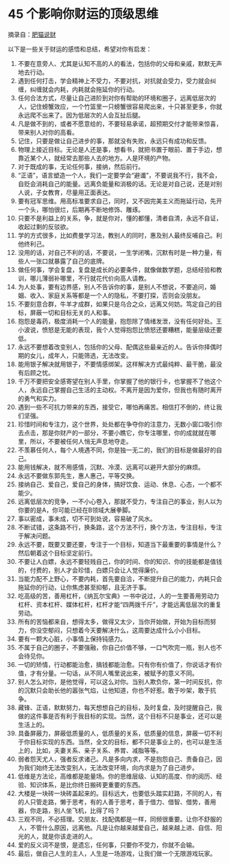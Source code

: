 # 45 个影响你财运的顶级思维

摘录自：[肥猫说财](https://mp.weixin.qq.com/s/8Gw0UDCUl99tV4HYraJPxA)

以下是一些关于财运的感悟和总结，希望对你有启发：

1. 不要在意旁人、尤其是认知不高的人的看法，包括你的父母和亲戚，默默无声地去行动。  
2. 遇到任何打击，学会精神上不受力，不要对抗，对抗就会受力，受力就会纠缠，纠缠就会内耗，内耗就会拖延你的行动。  
3. 任何合法方式，尽量让自己进阶到对你有帮助的环境和圈子，远离低层次的人，记住螃蟹效应，一个竹篮里一只螃蟹很容易爬出来，十只甚至更多，你就永远爬不出来了。因为低层次的人会互扯后腿。  
4. 凡是做不到的，或者不愿意给的，不要轻易承诺，超预期交付才能带来惊喜，带来别人对你的高看。  
5. 记住，只要是做让自己进步的事，那就没有失败，永远只有成功和反馈。  
6. 物理上接近目标。无论是人还是事，想看书，就把书置于眼前、置于手边，想靠近某个人，就经常去那些人去的地方。人是环境的产物。  
7. 对于既成的事，无论任何事，接纳，然后前行。  
8. “正语”，语言塑造一个人，我们一定要学会“避谶”，不要说我不行，我不会，自贬会消耗自己的能量。远离负能量和消极的话。无论是对自己说，还是对别人说，子女教育，尽量用正面表达。  
9. 要有冠军思维。用高标准要求自己，同时，又不因完美主义而拖延行动，先开一个头，哪怕很烂，后期再不断地修饰、雕琢。  
10. 只要不是利益上的关系，争，就是你对，懂的都懂，清者自清，永远不自证，收起过剩的反驳欲。  
11. 学的方式很多，比如费曼学习法，教别人的同时，惠及别人最终反哺自己。利他终利己。  
12. 没用的话，对自己不利的话，不要说，一生学闭嘴，沉默有时是一种力量，有些人一张口就暴露了自己的底牌。  
13. 做任何事，学会复盘，复盘是成长的必要条件，就像做数学题，总结经验和教训，哪儿薄弱补哪里，不行就花代价向高人请教。  
14. 为人处事，要有边界感，别人不告诉你的事，是别人不想说，不要追问，婚姻、收入、家庭关系等都是一个人的隐私，不要打探，否则会没朋友。  
15. 不要刻意合群，牛羊才成群，如果只是乌合之众，远离又何妨。笃定自己的目标，屏蔽一切和目标无关的人和事。  
16. 抱怨是毒药，极度消耗一个人的能量，抱怨除了情绪发泄，没有任何好处。王小波说，愤怒是无能的表现，我个人觉得抱怨比愤怒还要糟糕，能量层级还要低。  
17. 永远不要想着改变别人，包括你的父母、配偶这些最亲近的人。告诉你择偶时期的女儿，成年人，只能筛选，无法改变。  
18. 能用银子解决就用银子，不要情感绑架。这样解决方式最纯粹、最干脆，最没有后顾之忧。  
19. 千万不要把安全感寄望在别人手里，你掌握了他的银行卡，也掌握不了他这个人，永远自己掌握自己生活的主动权。不离开是因为爱你，但我也有随时离开的勇气和实力。  
20. 遇到一些不可抗力带来的东西，接受它，哪怕再痛苦。相信打不倒的，终让我们坚强。  
21. 珍惜时间和专注力，这个世界，处处都在争夺你的注意力，无数小窗口吸引你去点击，那是你财产的一部分，不要小瞧它，你专注哪里，你的成就就在哪里，所以，不要被任何人悄无声息地夺走。  
22. 不羡慕任何人，每个人境遇不同，你是独一无二的，我们的目标是做最好的自己。  
23. 能用钱解决，就不用感情，沉默、冷漠、远离可以避开大部分的麻烦。  
24. 永远不要做东郭先生，惠人惠己，平等交换。  
25. 接纳自己、爱自己，爱自己的身体，搞好饮食、运动、休息、心态，一个都不能少。  
26. 远离低层次的竞争，一不小心卷入，那就不受力，专注自己的事业，别人以为你要的是A，你可能已经在B领域大展拳脚。  
27. 事以密成，事未成，切不可到处说，容易破了风水。  
28. 不断试错，这条路不行，换条路，这个方法不行，换个方法，专注目标，专注于解决问题。  
29. 永远不要，既要又要还要，专注于一个目标，知道当下最重要的事情是什么？然后朝着这个目标坚定前行。  
30. 不要让人白嫖，永远不要轻贱自己，你的时间、你的知识、你的技能都是值钱的，付费的，别人才会珍惜，白嫖只会让人觉得廉价。  
31. 当能力配不上野心，不要内耗，首先要自洽，不断提升自己的能力，内耗只会拖延你的行动，让你焦虑甚至抑郁，且无济于事。  
32. 吃高级的苦，善用杠杆，《纳瓦尔宝典》一书中说过，人的一生要善用劳动力杠杆、资本杠杆、媒体杠杆，杠杆才能“四两拨千斤”，才能远离低层次的重复劳动。  
33. 所有的苦恼都来自，想得太多，做得又太少，当你开始做，开始为目标而努力，你没空郁闷，只想着今天要解决什么，这周要达成什么小小目标。  
34. 要有一颗大心脏，小事情上保持钝感力。  
35. 不属于自己的圈子，不要强融，你自己价值不够，一口气吹完一瓶，别人也不会待见你。  
36. 一切的矫情，行动都能治愈，搞钱都能治愈。只有你有价值了，你说话才有价值，才有分量。一句话，从不同人嘴里说出来，被赋予的意义不同。  
37. 别人怎么对你，是他觉得，可以这么对你。当别人欺负你，第一时间反抗，你的沉默只会助长他的嚣张气焰，让他知道，你也不好惹。敢于吵架，敢于抗争。  
38. 藏锋、正语，默默努力，每天想想自己的目标，及时复盘，及时提醒自己，我做的这件事是否有利于我目标的实现。当然，这个目标不只是事业，还可以是生活上的。  
39. 具备屏蔽力，屏蔽低质量的人，低质量的关系，低质量的信息，屏蔽一切不利于你目标实现的东西。当然，全文的目标，都不只是事业上的，也可以是生活上的，比如，夫妻关系、亲子关系、养胃、减脂等等。  
40. 弱者怨天尤人，强者反求诸己。凡是多向内求，不是抱怨自己、责备自己，因为我们始终无法改变别人，无法改变环境，向内求是为了自己进步。  
41. 低维是方法论，高维都是能量场。你的思维层级、认知的高度、你的阅历、经验、知识体系，是比你终日搬砖更重要的东西。  
42. 大楼是一块砖一块砖盖起来的。目标远大，也要低头踏实赶路，不同的人，有的人只管走路，懒于思考，有的人善于思考，善于借力、借智、借势，善用器，你走路，别人坐飞机，比得了吗？  
43. 三观不同，不必搭理。交朋友、找配偶都是一样，同频很重要。让你不舒服的人，不管什么原因，远离他。凡是让你越来越爱自己，越来越上进、自信、阳光的人，就是你该走进的人。  
44. 爱的反义词不是恨，是遗忘，任何事，只要你不受力，你就不会输。  
45. 最后，做自己人生的主人，人生是一场游戏，让我们做一个无限游戏玩家。  
